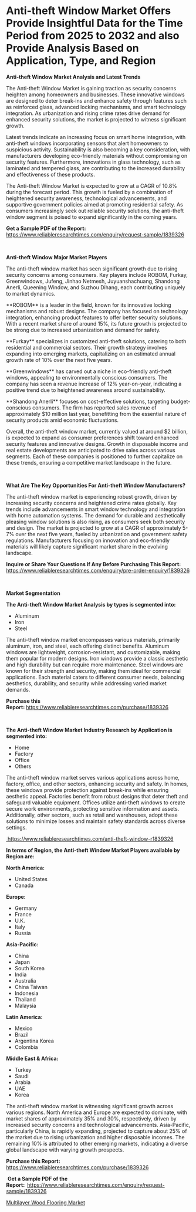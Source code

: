 <p><h1>Anti-theft Window Market Offers Provide Insightful Data for the Time Period from 2025 to 2032 and also Provide Analysis Based on Application, Type, and Region</h1></p><p><strong>Anti-theft Window Market Analysis and Latest Trends</strong></p>
<p><p>The Anti-theft Window Market is gaining traction as security concerns heighten among homeowners and businesses. These innovative windows are designed to deter break-ins and enhance safety through features such as reinforced glass, advanced locking mechanisms, and smart technology integration. As urbanization and rising crime rates drive demand for enhanced security solutions, the market is projected to witness significant growth.</p><p>Latest trends indicate an increasing focus on smart home integration, with anti-theft windows incorporating sensors that alert homeowners to suspicious activity. Sustainability is also becoming a key consideration, with manufacturers developing eco-friendly materials without compromising on security features. Furthermore, innovations in glass technology, such as laminated and tempered glass, are contributing to the increased durability and effectiveness of these products.</p><p>The Anti-theft Window Market is expected to grow at a CAGR of 10.8% during the forecast period. This growth is fueled by a combination of heightened security awareness, technological advancements, and supportive government policies aimed at promoting residential safety. As consumers increasingly seek out reliable security solutions, the anti-theft window segment is poised to expand significantly in the coming years.</p></p>
<p><strong>Get a Sample PDF of the Report:&nbsp;</strong> <a href="https://www.reliableresearchtimes.com/enquiry/request-sample/1839326?utm_campaign=1933&utm_medium=2&utm_source=Github&utm_content=ia&utm_term=10022025&utm_id=anti-theft-window">https://www.reliableresearchtimes.com/enquiry/request-sample/1839326</a></p>
<p>&nbsp;</p>
<p><strong>Anti-theft Window Major Market Players</strong></p>
<p><p>The anti-theft window market has seen significant growth due to rising security concerns among consumers. Key players include ROBOM, Furkay, Greenwindows, Jufeng, Jinhao Netmesh, Juyuanshachuang, Shandong Anerli, Queening Window, and Suzhou Dihang, each contributing uniquely to market dynamics.</p><p>**ROBOM** is a leader in the field, known for its innovative locking mechanisms and robust designs. The company has focused on technology integration, enhancing product features to offer better security solutions. With a recent market share of around 15%, its future growth is projected to be strong due to increased urbanization and demand for safety.</p><p>**Furkay** specializes in customized anti-theft solutions, catering to both residential and commercial sectors. Their growth strategy involves expanding into emerging markets, capitalizing on an estimated annual growth rate of 10% over the next five years. </p><p>**Greenwindows** has carved out a niche in eco-friendly anti-theft windows, appealing to environmentally conscious consumers. The company has seen a revenue increase of 12% year-on-year, indicating a positive trend due to heightened awareness around sustainability.</p><p>**Shandong Anerli** focuses on cost-effective solutions, targeting budget-conscious consumers. The firm has reported sales revenue of approximately $10 million last year, benefitting from the essential nature of security products amid economic fluctuations.</p><p>Overall, the anti-theft window market, currently valued at around $2 billion, is expected to expand as consumer preferences shift toward enhanced security features and innovative designs. Growth in disposable income and real estate developments are anticipated to drive sales across various segments. Each of these companies is positioned to further capitalize on these trends, ensuring a competitive market landscape in the future.</p></p>
<p>&nbsp;</p>
<p><strong>What Are The Key Opportunities For Anti-theft Window Manufacturers?</strong></p>
<p><p>The anti-theft window market is experiencing robust growth, driven by increasing security concerns and heightened crime rates globally. Key trends include advancements in smart window technology and integration with home automation systems. The demand for durable and aesthetically pleasing window solutions is also rising, as consumers seek both security and design. The market is projected to grow at a CAGR of approximately 5-7% over the next five years, fueled by urbanization and government safety regulations. Manufacturers focusing on innovation and eco-friendly materials will likely capture significant market share in the evolving landscape.</p></p>
<p><strong>Inquire or Share Your Questions If Any Before Purchasing This Report:</strong> <a href="https://www.reliableresearchtimes.com/enquiry/pre-order-enquiry/1839326?utm_campaign=1933&utm_medium=2&utm_source=Github&utm_content=ia&utm_term=10022025&utm_id=anti-theft-window">https://www.reliableresearchtimes.com/enquiry/pre-order-enquiry/1839326</a></p>
<p>&nbsp;</p>
<p><strong>Market Segmentation</strong></p>
<p><strong>The Anti-theft Window Market Analysis by types is segmented into:</strong></p>
<p><ul><li>Aluminum</li><li>Iron</li><li>Steel</li></ul></p>
<p><p>The anti-theft window market encompasses various materials, primarily aluminum, iron, and steel, each offering distinct benefits. Aluminum windows are lightweight, corrosion-resistant, and customizable, making them popular for modern designs. Iron windows provide a classic aesthetic and high durability but can require more maintenance. Steel windows are known for their strength and security, making them ideal for commercial applications. Each material caters to different consumer needs, balancing aesthetics, durability, and security while addressing varied market demands.</p></p>
<p><strong>Purchase this Report:&nbsp;</strong><a href="https://www.reliableresearchtimes.com/purchase/1839326?utm_campaign=1933&utm_medium=2&utm_source=Github&utm_content=ia&utm_term=10022025&utm_id=anti-theft-window">https://www.reliableresearchtimes.com/purchase/1839326</a></p>
<p>&nbsp;</p>
<p><strong>The Anti-theft Window Market Industry Research by Application is segmented into:</strong></p>
<p><ul><li>Home</li><li>Factory</li><li>Office</li><li>Others</li></ul></p>
<p><p>The anti-theft window market serves various applications across home, factory, office, and other sectors, enhancing security and safety. In homes, these windows provide protection against break-ins while ensuring aesthetic appeal. Factories benefit from robust designs that deter theft and safeguard valuable equipment. Offices utilize anti-theft windows to create secure work environments, protecting sensitive information and assets. Additionally, other sectors, such as retail and warehouses, adopt these solutions to minimize losses and maintain safety standards across diverse settings.</p></p>
<p><a href="https://www.reliableresearchtimes.com/anti-theft-window-r1839326?utm_campaign=1933&utm_medium=2&utm_source=Github&utm_content=ia&utm_term=10022025&utm_id=anti-theft-window">&nbsp;https://www.reliableresearchtimes.com/anti-theft-window-r1839326</a></p>
<p><strong>In terms of Region, the Anti-theft Window Market Players available by Region are:</strong></p>
<p>
    <p> <strong> North America: </strong>
        <ul>
            <li>United States</li>
            <li>Canada</li>
        </ul>
        </p> 
    <p> <strong> Europe: </strong>
        <ul>
            <li>Germany</li>
            <li>France</li>
            <li>U.K.</li>
            <li>Italy</li>
            <li>Russia</li>
        </ul>
        </p> 
    <p> <strong> Asia-Pacific: </strong>
        <ul>
            <li>China</li>
            <li>Japan</li>
            <li>South Korea</li>
            <li>India</li>
            <li>Australia</li>
            <li>China Taiwan</li>
            <li>Indonesia</li>
            <li>Thailand</li>
            <li>Malaysia</li>
        </ul>
        </p> 
    <p> <strong> Latin America: </strong>
        <ul>
            <li>Mexico</li>
            <li>Brazil</li>
            <li>Argentina Korea</li>
            <li>Colombia</li>
        </ul>
        </p> 
    <p> <strong> Middle East & Africa: </strong>
        <ul>
            <li>Turkey</li>
            <li>Saudi</li>
            <li>Arabia</li>
            <li>UAE</li>
            <li>Korea</li>
        </ul>
    </p>
    </p>
<p><p>The anti-theft window market is witnessing significant growth across various regions. North America and Europe are expected to dominate, with market shares of approximately 35% and 30%, respectively, driven by increased security concerns and technological advancements. Asia-Pacific, particularly China, is rapidly expanding, projected to capture about 25% of the market due to rising urbanization and higher disposable incomes. The remaining 10% is attributed to other emerging markets, indicating a diverse global landscape with varying growth prospects.</p></p>
<p><strong>Purchase this Report: </strong><a href="https://www.reliableresearchtimes.com/purchase/1839326?utm_campaign=1933&utm_medium=2&utm_source=Github&utm_content=ia&utm_term=10022025&utm_id=anti-theft-window">https://www.reliableresearchtimes.com/purchase/1839326</a></p>
<p>&nbsp;<strong>Get a Sample PDF of the Report:&nbsp;&nbsp;</strong><a href="https://www.reliableresearchtimes.com/enquiry/request-sample/1839326?utm_campaign=1933&utm_medium=2&utm_source=Github&utm_content=ia&utm_term=10022025&utm_id=anti-theft-window">https://www.reliableresearchtimes.com/enquiry/request-sample/1839326</a></p>
<p><strong></strong></p>
<p><p><a href="https://github.com/nathandecarvalho/Market-Research-Report-List-6/blob/main/multilayer-wood-flooring-market.md?utm_campaign=1933&utm_medium=2&utm_source=Github&utm_content=ia&utm_term=10022025&utm_id=anti-theft-window">Multilayer Wood Flooring Market</a></p></p>